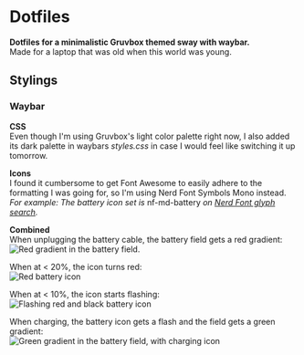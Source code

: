 # **Dotfiles**
**Dotfiles for a minimalistic Gruvbox themed sway with waybar.**  
Made for a laptop that was old when this world was young.

## Stylings
### Waybar
**CSS**  
Even though I'm using Gruvbox's light color palette right now, I also added its dark palette in waybars *styles.css* in case I would feel like switching it up tomorrow.

**Icons**  
I found it cumbersome to get Font Awesome to easily adhere to the formatting I was going for, so I'm using Nerd Font Symbols Mono instead.
*For example: The battery icon set is* nf-md-battery *on [Nerd Font glyph search](https://www.nerdfonts.com/cheat-sheet).*

**Combined**  
When unplugging the battery cable, the battery field gets a red gradient:  
![Red gradient in the battery field.](https://i.imgur.com/MCd0xxK.png)

When at < 20%, the icon turns red:  
![Red battery icon](https://i.imgur.com/s7naYgP.png)

When at < 10%, the icon starts flashing:  
![Flashing red and black battery icon](https://i.imgur.com/oa5M1lF.gif)

When charging, the battery icon gets a flash and the field gets a green gradient:  
![Green gradient in the battery field, with charging icon](https://i.imgur.com/rh8uKUY.png)
